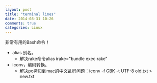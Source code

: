 ```yaml
---
layout: post
title: "terminal lines"
date: 2014-08-31 10:26
comments: true
categories: Linux
---
```


非常有用的Bash命令！

- alias 别名。
  - 解决rake命令alias irake="bundle exec rake"
- iconv，编码转换。
  - 解决pc拷贝到mac的中文乱码问题：iconv -f GBK -t UTF-8 old.txt > new.txt

